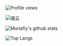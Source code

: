 ![Profile views](https://gpvc.arturio.dev/Moriafly)

![缙云](https://user-images.githubusercontent.com/62319450/152667861-e700dda9-45fd-4706-99e9-a20d973bb0e1.jpg)

![Moriafly's github stats](https://github-readme-stats.vercel.app/api?username=Moriafly&count_private=false&show_icons=true&&bg_color=30,165880,169c5a&title_color=fff&text_color=fff)

![Top Langs](https://github-readme-stats.vercel.app/api/top-langs/?username=Moriafly&theme=vue&layout=compact&hide=Rich%20Text%20Format,CSS,HTML,VBA)
